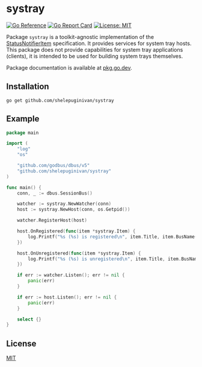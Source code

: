 # systray

[![Go Reference](https://pkg.go.dev/badge/github.com/shelepuginivan/systray.svg)](https://pkg.go.dev/github.com/shelepuginivan/systray)
[![Go Report Card](https://goreportcard.com/badge/github.com/shelepuginivan/systray)](https://goreportcard.com/report/github.com/shelepuginivan/systray)
[![License: MIT](https://img.shields.io/badge/License-MIT-00cc00.svg)](https://github.com/shelepuginivan/systray/blob/main/LICENSE)

Package `systray` is a toolkit-agnostic implementation of the
[StatusNotifierItem](https://www.freedesktop.org/wiki/Specifications/StatusNotifierItem/)
specification. It provides services for system tray hosts. This package does
not provide capabilities for system tray applications (clients), it is intended
to be used for building system trays themselves.

Package documentation is available at [pkg.go.dev](https://pkg.go.dev/github.com/shelepuginivan/systray).

## Installation

```shell
go get github.com/shelepuginivan/systray
```

## Example

```go
package main

import (
	"log"
	"os"

	"github.com/godbus/dbus/v5"
	"github.com/shelepuginivan/systray"
)

func main() {
	conn, _ := dbus.SessionBus()

	watcher := systray.NewWatcher(conn)
	host := systray.NewHost(conn, os.Getpid())

	watcher.RegisterHost(host)

	host.OnRegistered(func(item *systray.Item) {
		log.Printf("%s (%s) is registered\n", item.Title, item.BusName())
	})

	host.OnUnregistered(func(item *systray.Item) {
		log.Printf("%s (%s) is unregistered\n", item.Title, item.BusName())
	})

	if err := watcher.Listen(); err != nil {
		panic(err)
	}

	if err := host.Listen(); err != nil {
		panic(err)
	}

	select {}
}
```

## License

[MIT](https://github.com/shelepuginivan/systray/blob/main/LICENSE)
